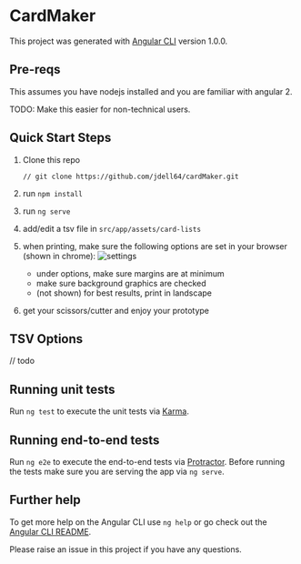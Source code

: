 # CardMaker

This project was generated with [Angular CLI](https://github.com/angular/angular-cli) version 1.0.0.

## Pre-reqs
This assumes you have nodejs installed and you are familiar with angular 2.

TODO: Make this easier for non-technical users.

## Quick Start Steps

1. Clone this repo
    
       // git clone https://github.com/jdell64/cardMaker.git
1. run `npm install`
1. run `ng serve`
1. add/edit a tsv file in `src/app/assets/card-lists`
1. when printing, make sure the following options are set in your browser (shown in chrome):
    ![settings](http://i.imgur.com/UJSaOyG.png)
    - under options, make sure margins are at minimum
    - make sure background graphics are checked
    - (not shown) for best results, print in landscape

1. get your scissors/cutter and enjoy your prototype

## TSV Options
// todo


## Running unit tests

Run `ng test` to execute the unit tests via [Karma](https://karma-runner.github.io).

## Running end-to-end tests

Run `ng e2e` to execute the end-to-end tests via [Protractor](http://www.protractortest.org/).
Before running the tests make sure you are serving the app via `ng serve`.

## Further help

To get more help on the Angular CLI use `ng help` or go check out the [Angular CLI README](https://github.com/angular/angular-cli/blob/master/README.md).

Please raise an issue in this project if you have any questions.
